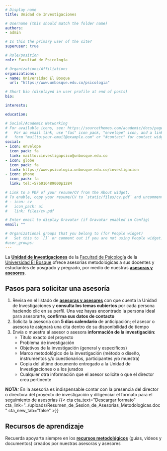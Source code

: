 ```yaml
---
# Display name
title: Unidad de Investigaciones

# Username (this should match the folder name)
authors:
- admin

# Is this the primary user of the site?
superuser: true

# Role/position
role: Facultad de Psicología

# Organizations/Affiliations
organizations:
- name: Universidad El Bosque
  url: "https://www.unbosque.edu.co/psicologia"

# Short bio (displayed in user profile at end of posts)
bio: 

interests:

education:

# Social/Academic Networking
# For available icons, see: https://sourcethemes.com/academic/docs/page-builder/#icons
#   For an email link, use "fas" icon pack, "envelope" icon, and a link in the
#   form "mailto:your-email@example.com" or "#contact" for contact widget.
social:
- icon: envelope
  icon_pack: fa
  link: mailto:cinvestigapsico@unbosque.edu.co
- icon: globe
  icon_pack: fa
  link: https://www.psicologia.unbosque.edu.co/investigacion
- icon: phone
  icon_pack: fa
  link: tel:+576016489000p1284

# Link to a PDF of your resume/CV from the About widget.
# To enable, copy your resume/CV to `static/files/cv.pdf` and uncomment the lines below.
# - icon: cv
#   icon_pack: ai
#   link: files/cv.pdf

# Enter email to display Gravatar (if Gravatar enabled in Config)
email: ""

# Organizational groups that you belong to (for People widget)
#   Set this to `[]` or comment out if you are not using People widget.
#user_groups:
---
```

La [**Unidad de Investigaciones**](https://aulavirtual.unbosque.edu.co/course/view.php?id=2615) de la [Facultad de Psicología](https://www.unbosque.edu.co/psicologia/) de la [Universidad El Bosque](https://www.unbosque.edu.co) ofrece asesorías metodológicas a sus docentes y estudiantes de posgrado y pregrado, por medio de nuestras [**asesoras y asesores**](#people).

## Pasos para solicitar una asesoría

1. Revisa en el listado de [**asesoras y asesores**](/asesores) con que cuenta la Unidad de Investigaciones y **consulta los temas cubiertos** por cada persona haciendo clic en su perfil. Una vez hayas encontrado la persona ideal para asesorarte, **confirma sus datos de contacto** 
2. Solicita la asesoría con **5 días calendario** de anticipación; el asesor o asesora te asignará una cita dentro de su disponibilidad de tiempo
3. Envía o muestra al asesor o asesora **información de la investigación:**
    * Titulo exacto del proyecto
    * Problema de investigación
    * Objetivos de la investigación (general y específicos)
    * Marco metodológico de la investigación (método o diseño, instrumentos y/o cuestionarios, participantes y/o muestra)
    * Copia del último documento entregado a la Unidad de Investigaciones o a los jurados
    * Cualquier otra información que el asesor solicite o que el director crea pertinente

**NOTA:** En la asesoría es indispensable contar con la presencia del director o directora del proyecto de investigación y diligenciar el formato para el seguimiento de asesorías {{< cta cta_text="Descargar formato" cta_link="../uploads/Resumen_de_Sesion_de_Asesorias_Metodologicas.doc" cta_new_tab="false" >}}

## Recursos de aprendizaje

Recuerda apoyarte siempre en los [**recursos metodológicos**](#recursos) (guías, videos y documentos) creados por nuestras asesoras y asesores
